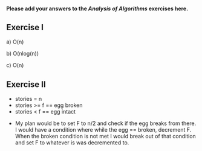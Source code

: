 #### Please add your answers to the ***Analysis of  Algorithms*** exercises here.

## Exercise I

a) O(n)


b) O(nlog(n))


c) O(n)

## Exercise II
- stories = n
- stories >= f == egg broken
- stories < f == egg intact

+ My plan would be to set F to n/2 and check if the egg breaks from there. I would have a condition where while the egg == broken, decrement F. When the broken condition is not met I would break out of that condition and set F to whatever is was decremented to.